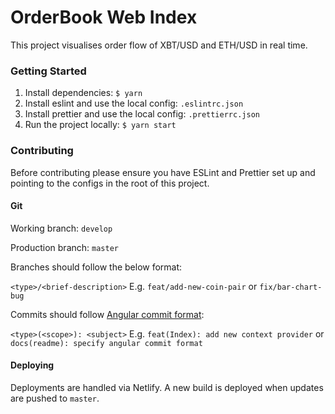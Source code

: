 # OrderBook Web Index

This project visualises order flow of XBT/USD and ETH/USD in real time.

### Getting Started

1. Install dependencies: `$ yarn`
2. Install eslint and use the local config: `.eslintrc.json`
3. Install prettier and use the local config: `.prettierrc.json`
4. Run the project locally: `$ yarn start`

### Contributing

Before contributing please ensure you have ESLint and Prettier set up and pointing to the configs in the root of this project.

#### Git

Working branch: `develop`

Production branch: `master`

Branches should follow the below format:

`<type>/<brief-description>` E.g. `feat/add-new-coin-pair` or `fix/bar-chart-bug`

Commits should follow [Angular commit format](https://gist.github.com/brianclements/841ea7bffdb01346392c):

`<type>(<scope>): <subject>` E.g. `feat(Index): add new context provider` or `docs(readme): specify angular commit format`

#### Deploying

Deployments are handled via Netlify. A new build is deployed when updates are pushed to `master`.

